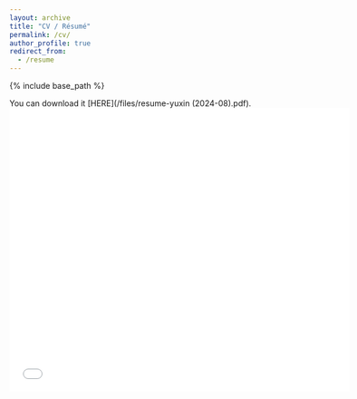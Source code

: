 ```yaml
---
layout: archive
title: "CV / Résumé"
permalink: /cv/
author_profile: true
redirect_from:
  - /resume
---
```


{% include base_path %}

You can download it [HERE](/files/resume-yuxin (2024-08).pdf).
<embed src="/files/resume-yuxin (2024-08).pdf" width="600px" height="500px" />
